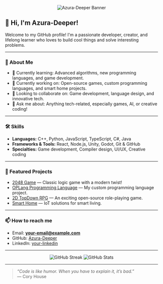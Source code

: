 <div align="center">
  <img src="https://capsule-render.vercel.app/api?type=waving&color=gradient&height=180&section=header&text=Azura-Deeper&fontSize=50&animation=fadeIn&fontAlignY=40" alt="Azura-Deeper Banner"/>
</div>

## 👋 Hi, I'm Azura-Deeper!

Welcome to my GitHub profile! I'm a passionate developer, creator, and lifelong learner who loves to build cool things and solve interesting problems.

---

### 🚀 About Me

- 🌱 Currently learning: Advanced algorithms, new programming languages, and game development.
- 🔭 Currently working on: Open-source games, custom programming languages, and smart home projects.
- 👯 Looking to collaborate on: Game development, language design, and innovative tech.
- 💬 Ask me about: Anything tech-related, especially games, AI, or creative coding!

---

### 🛠️ Skills

- **Languages:** C++, Python, JavaScript, TypeScript, C#, Java
- **Frameworks & Tools:** React, Node.js, Unity, Godot, Git & GitHub
- **Specialties:** Game development, Compiler design, UI/UX, Creative coding

---

### 🌟 Featured Projects

- [2048 Game](https://github.com/Azura-Deeper/2048_Game) — Classic logic game with a modern twist!
- [OPLang Programming Language](https://github.com/Azura-Deeper/OPLang-Programming-Language) — My custom programming language project.
- [2D TopDown RPG](https://github.com/Azura-Deeper/2D_TopDown_RPG) — An exciting open-source role-playing game.
- [Smart Home](https://github.com/thaihoaho/smart-home) — IoT solutions for smart living.

---

### 📫 How to reach me

- Email: **your-email@example.com**
- GitHub: [Azura-Deeper](https://github.com/Azura-Deeper)
- LinkedIn: [your-linkedin](https://linkedin.com/in/your-linkedin)

---

<div align="center">
  <img src="https://github-readme-streak-stats.herokuapp.com/?user=Azura-Deeper&theme=dark" alt="GitHub Streak"/>
  <img src="https://github-readme-stats.vercel.app/api?username=Azura-Deeper&show_icons=true&hide=prs&count_private=true&theme=dark" alt="GitHub Stats"/>
</div>

---

> _“Code is like humor. When you have to explain it, it’s bad.”_  
> — Cory House
